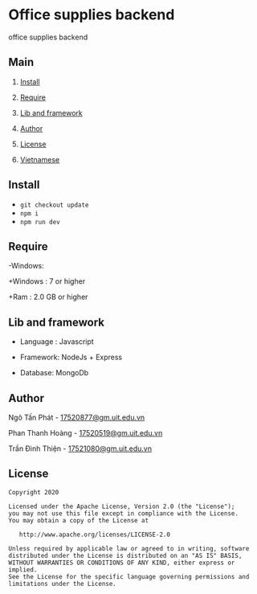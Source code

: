 # Office supplies backend

office supplies backend

## Main
1. [Install](#Install)

1. [Require](#Require)

1. [Lib and framework](#Lib-framework)

1. [Author](#Author)

1. [License](#License)

1. [Vietnamese](README.vi.md)

## Install

- `git checkout update`
- `npm i`
- `npm run dev`

## Require
-Windows:

   +Windows : 7 or higher

   +Ram : 2.0 GB or higher


## Lib and framework

- Language : Javascript

- Framework: NodeJs + Express

- Database: MongoDb


## Author
Ngô Tấn Phát - 17520877@gm.uit.edu.vn

Phan Thanh Hoàng - 17520519@gm.uit.edu.vn

Trần Đình Thiện - 17521080@gm.uit.edu.vn

## License

    Copyright 2020

    Licensed under the Apache License, Version 2.0 (the "License");
    you may not use this file except in compliance with the License.
    You may obtain a copy of the License at

       http://www.apache.org/licenses/LICENSE-2.0

    Unless required by applicable law or agreed to in writing, software
    distributed under the License is distributed on an "AS IS" BASIS,
    WITHOUT WARRANTIES OR CONDITIONS OF ANY KIND, either express or implied.
    See the License for the specific language governing permissions and
    limitations under the License.



